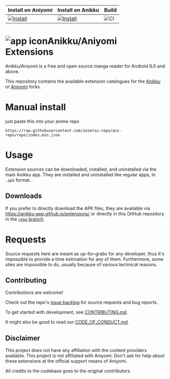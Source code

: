 | Install on Aniyomi | Install on Anikku | Build  |
|--------------------|-------------------|--------|
| [![Install](https://img.shields.io/badge/Click%20here%20to%20install%20this%20repo-blue&style=flat)](https://intradeus.github.io/http-protocol-redirector/?r=aniyomi://add-repo?url=https://raw.githubusercontent.com/zosetsu-repo/ani-repo/repo/index.min.json) | [![Install](https://img.shields.io/badge/Click%20here%20to%20install%20repo-gray?style=flat&labelColor=red)](https://intradeus.github.io/http-protocol-redirector/?r=anikku://add-repo?url=https://raw.githubusercontent.com/zosetsu-repo/ani-repo/repo/index.min.json) | ![CI](https://github.com/zosetsu-repo/aniyomi-extensions/actions/workflows/build_push.yml/badge.svg) |


# ![app icon](./.github/readme-images/app-icon.png)Anikku/Aniyomi Extensions
Anikku/Aniyomi is a free and open source manga reader for Android 6.0 and above.

This repository contains the available extension catalogues for the [Anikku](https://github.com/komikku-app/anikku) or [Aniyomi](https://github.com/aniyomiorg/aniyomi) forks.

# Manual install
just paste this into your anime repo
```
https://raw.githubusercontent.com/zosetsu-repo/ani-repo/repo/index.min.json
```

# Usage

Extension sources can be downloaded, installed, and uninstalled via the main Anikku app. They are installed and uninstalled like regular apps, in `.apk` format.

## Downloads

If you prefer to directly download the APK files, they are available via https://anikku-app.github.io/extensions/ or directly in this GitHub repository in the [`repo` branch](https://github.com/zosetsu-repo/ani-repo/tree/repo/apk).

# Requests

Source requests here are meant as up-for-grabs for any developer, thus it's impossible to provide a time estimation for any of them. Furthermore, some sites are impossible to do, usually because of various technical reasons.

## Contributing

Contributions are welcome!

Check out the repo's [issue backlog](https://github.com/zosetsu-repo/aniyomi-extensions/issues) for source requests and bug reports.

To get started with development, see [CONTRIBUTING.md](./CONTRIBUTING.md).

It might also be good to read our [CODE_OF_CONDUCT.md](./CODE_OF_CONDUCT.md).

## Disclaimer

This project does not have any affiliation with the content providers available.
This project is not affiliated with Aniyomi.
Don't ask for help about these extensions at the official support means of Aniyomi.

All credits to the codebase goes to the original contributors.
